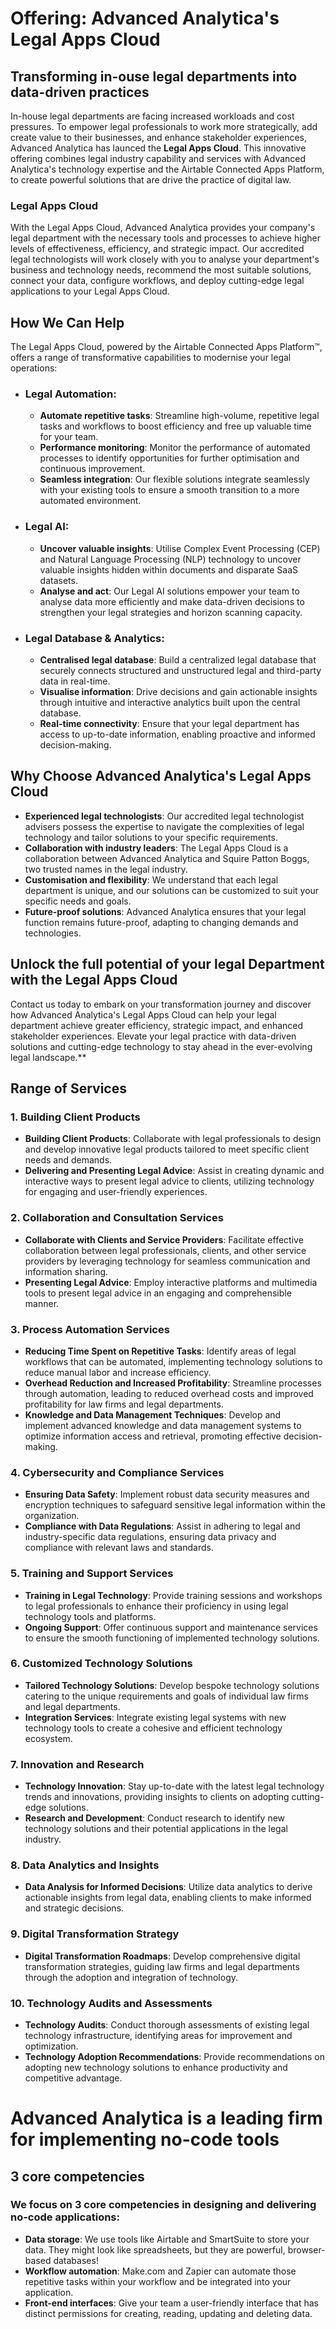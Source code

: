 # **Offering: Advanced Analytica's Legal Apps Cloud**

## **Transforming in-ouse legal departments into data-driven practices**

In-house legal departments are facing increased workloads and cost pressures. To empower legal professionals to work more strategically, add create value to their businesses, and enhance stakeholder experiences, Advanced Analytica has launced the **Legal Apps Cloud**. This innovative offering combines legal industry capability and services with Advanced Analytica's technology expertise and the Airtable Connected Apps Platform, to create powerful solutions that are drive the practice of digital law.

### **Legal Apps Cloud**

With the Legal Apps Cloud, Advanced Analytica provides your company's legal department with the necessary tools and processes to achieve higher levels of effectiveness, efficiency, and strategic impact. Our accredited legal technologists will work closely with you to analyse your department's business and technology needs, recommend the most suitable solutions, connect your data, configure workflows, and deploy cutting-edge legal applications to your Legal Apps Cloud.

## **How We Can Help**

The Legal Apps Cloud, powered by the Airtable Connected Apps Platform™, offers a range of transformative capabilities to modernise your legal operations:

- ### Legal Automation:
   - **Automate repetitive tasks**: Streamline high-volume, repetitive legal tasks and workflows to boost efficiency and free up valuable time for your team.
   - **Performance monitoring**: Monitor the performance of automated processes to identify opportunities for further optimisation and continuous improvement.
   - **Seamless integration**: Our flexible solutions integrate seamlessly with your existing tools to ensure a smooth transition to a more automated environment.

- ### Legal AI:
   - **Uncover valuable insights**: Utilise Complex Event Processing (CEP) and Natural Language Processing (NLP) technology to uncover valuable insights hidden within documents and disparate SaaS datasets.
   - **Analyse and act**: Our Legal AI solutions empower your team to analyse data more efficiently and make data-driven decisions to strengthen your legal strategies and horizon scanning capacity.

- ### Legal Database & Analytics:
   - **Centralised legal database**: Build a centralized legal database that securely connects structured and unstructured legal and third-party data in real-time.
   - **Visualise information**: Drive decisions and gain actionable insights through intuitive and interactive analytics built upon the central database.
   - **Real-time connectivity**: Ensure that your legal department has access to up-to-date information, enabling proactive and informed decision-making.

## **Why Choose Advanced Analytica's Legal Apps Cloud**

- **Experienced legal technologists**: Our accredited legal technologist advisers possess the expertise to navigate the complexities of legal technology and tailor solutions to your specific requirements.
- **Collaboration with industry leaders**: The Legal Apps Cloud is a collaboration between Advanced Analytica and Squire Patton Boggs, two trusted names in the legal industry.
- **Customisation and flexibility**: We understand that each legal department is unique, and our solutions can be customized to suit your specific needs and goals.
- **Future-proof solutions**: Advanced Analytica ensures that your legal function remains future-proof, adapting to changing demands and technologies.

## **Unlock the full potential of your legal Department with the Legal Apps Cloud**

Contact us today to embark on your transformation journey and discover how Advanced Analytica's Legal Apps Cloud can help your legal department achieve greater efficiency, strategic impact, and enhanced stakeholder experiences. Elevate your legal practice with data-driven solutions and cutting-edge technology to stay ahead in the ever-evolving legal landscape.**


## Range of Services

### 1. Building Client Products
- **Building Client Products**: Collaborate with legal professionals to design and develop innovative legal products tailored to meet specific client needs and demands.
- **Delivering and Presenting Legal Advice**: Assist in creating dynamic and interactive ways to present legal advice to clients, utilizing technology for engaging and user-friendly experiences.

### 2. Collaboration and Consultation Services
- **Collaborate with Clients and Service Providers**: Facilitate effective collaboration between legal professionals, clients, and other service providers by leveraging technology for seamless communication and information sharing.
- **Presenting Legal Advice**: Employ interactive platforms and multimedia tools to present legal advice in an engaging and comprehensible manner.

### 3. Process Automation Services
- **Reducing Time Spent on Repetitive Tasks**: Identify areas of legal workflows that can be automated, implementing technology solutions to reduce manual labor and increase efficiency.
- **Overhead Reduction and Increased Profitability**: Streamline processes through automation, leading to reduced overhead costs and improved profitability for law firms and legal departments.
- **Knowledge and Data Management Techniques**: Develop and implement advanced knowledge and data management systems to optimize information access and retrieval, promoting effective decision-making.

### 4. Cybersecurity and Compliance Services
- **Ensuring Data Safety**: Implement robust data security measures and encryption techniques to safeguard sensitive legal information within the organization.
- **Compliance with Data Regulations**: Assist in adhering to legal and industry-specific data regulations, ensuring data privacy and compliance with relevant laws and standards.

### 5. Training and Support Services
- **Training in Legal Technology**: Provide training sessions and workshops to legal professionals to enhance their proficiency in using legal technology tools and platforms.
- **Ongoing Support**: Offer continuous support and maintenance services to ensure the smooth functioning of implemented technology solutions.

### 6. Customized Technology Solutions
- **Tailored Technology Solutions**: Develop bespoke technology solutions catering to the unique requirements and goals of individual law firms and legal departments.
- **Integration Services**: Integrate existing legal systems with new technology tools to create a cohesive and efficient technology ecosystem.

### 7. Innovation and Research
- **Technology Innovation**: Stay up-to-date with the latest legal technology trends and innovations, providing insights to clients on adopting cutting-edge solutions.
- **Research and Development**: Conduct research to identify new technology solutions and their potential applications in the legal industry.

### 8. Data Analytics and Insights
- **Data Analysis for Informed Decisions**: Utilize data analytics to derive actionable insights from legal data, enabling clients to make informed and strategic decisions.

### 9. Digital Transformation Strategy
- **Digital Transformation Roadmaps**: Develop comprehensive digital transformation strategies, guiding law firms and legal departments through the adoption and integration of technology.

### 10. Technology Audits and Assessments
- **Technology Audits**: Conduct thorough assessments of existing legal technology infrastructure, identifying areas for improvement and optimization.
- **Technology Adoption Recommendations**: Provide recommendations on adopting new technology solutions to enhance productivity and competitive advantage.

# Advanced Analytica is a leading firm for implementing no-code tools
## 3 core competencies
### We focus on 3 core competencies in designing and delivering no-code applications:
- **Data storage**: We use tools like Airtable and SmartSuite to store your data. They might look like spreadsheets, but they are powerful, browser-based databases!
- **Workflow automation**: Make.com and Zapier can automate those repetitive tasks within your workflow and be integrated into your application.
- **Front-end interfaces**: Give your team a user-friendly interface that has distinct permissions for creating, reading, updating and deleting data.
